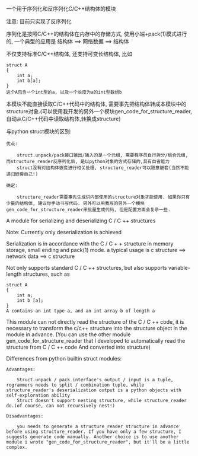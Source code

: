 一个用于序列化和反序列化C/C++结构体的模块

注意: 目前只实现了反序列化

序列化是按照C/C++的结构体在内存中的存储方式, 使用小端+pack(1)模式进行的, 一个典型的应用是 结构体 ==> 网络数据 ==> 结构体

不仅支持标准C/C++结构体, 还支持可变长结构体, 比如

	struct A
	{
		int a;
		int b[a];
	}
	这个A包含一个int型的a, 以及一个长度为a的int型数组b


本模块不能直接读取C/C++代码中的结构体, 需要事先把结构体转成本模块中的structure对象.(可以使用我开发的另外一个模块gen_code_for_structure_reader, 自动从C/C++代码中读取结构体,转换成structure)

与python struct模块的区别:

	优点:

		struct.unpack/pack接口输出/输入的是一个元组, 需要程序员自行拆分/组合元组, 而structure_reader反序列化后, 是以python对象的方式存储的,具有自省能力
		struct没有对结构体嵌套进行相关处理, structure_reader可以随意嵌套(当然不能递归嵌套自己!)

	确定:

		structure_reader需要事先生成供内部使用的structure对象才能使用. 如果你只有少量的结构体, 建议你手动书写代码. 另外可以用我写的另外一个模块gen_code_for_structure_reader来批量生成代码, 但是配置方面会复杂一些.




A module for serializing and deserializing C / C ++ structures

Note: Currently only deserialization is achieved

Serialization is in accordance with the C / C + + structure in memory storage, small ending and pack(1) mode. a typical usage is c structure ==> network data ==> c structure

Not only supports standard C / C ++ structures, but also supports variable-length structures, such as

	struct A
	{
		int a;
		int b [a];
	}
	A contains an int type a, and an int array b of length a

This module can not directly read the structure of the C / C ++ code, it is necessary to transform the c/c++ structure into the structure object in the module in advance. (You can use the other module gen_code_for_structure_reader that I developed to automatically read the structure from C / C ++ code And converted into structure)

Differences from python builtin struct modules:

	Advantages:

		Struct.unpack / pack interface's output / input is a tuple, rogrammers needs to split / combination tuple, while structure_reader's deserialization output is a python objects with self-exploration ability
		Struct doesn't support nesting structure, while structure_reader do.(of course, can not recursively nest!)

	Disadvantages:

		you needs to generate a structure_reader structure in advance before using structure_reader. If you have only a few structure, I suggests generate code manually. Another choice is to use another module i wrote "gen_code_for_structure_reader", but it'll be a little complex.
